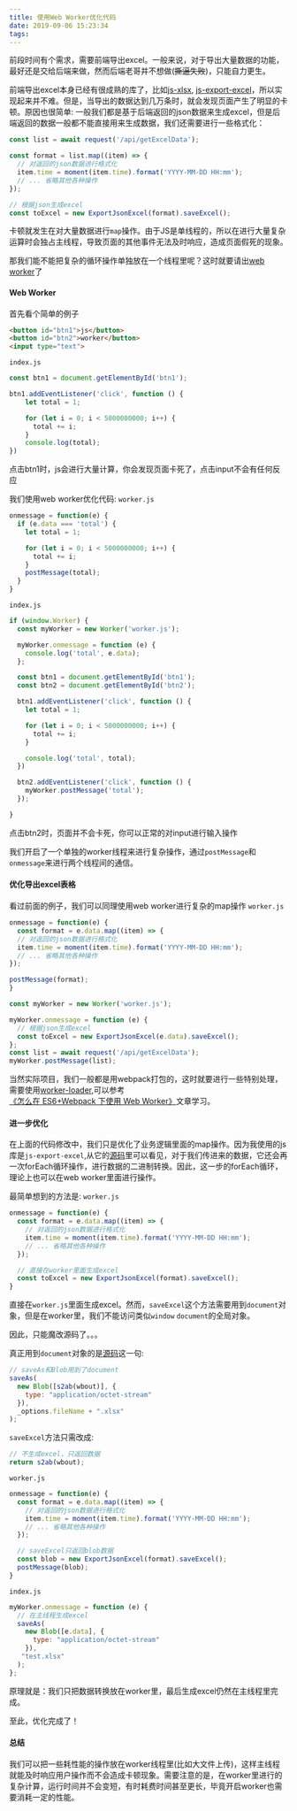 ```yaml
---
title: 使用Web Worker优化代码
date: 2019-09-06 15:23:34
tags:
---
```

前段时间有个需求，需要前端导出excel。一般来说，对于导出大量数据的功能，最好还是交给后端来做，然而后端老哥并不想做(~~撕逼失败~~)，只能自力更生。

前端导出excel本身已经有很成熟的库了，比如[js-xlsx](https://github.com/SheetJS/js-xlsx), [js-export-excel](https://github.com/cuikangjie/js-export-excel)，所以实现起来并不难。但是，当导出的数据达到几万条时，就会发现页面产生了明显的卡顿。原因也很简单: 一般我们都是基于后端返回的json数据来生成excel，但是后端返回的数据一般都不能直接用来生成数据，我们还需要进行一些格式化：
```javascript
const list = await request('/api/getExcelData');

const format = list.map((item) => {
  // 对返回的json数据进行格式化
  item.time = moment(item.time).format('YYYY-MM-DD HH:mm');
  // ... 省略其他各种操作
});

// 根据json生成excel
const toExcel = new ExportJsonExcel(format).saveExcel();
```
卡顿就发生在对大量数据进行`map`操作。由于JS是单线程的，所以在进行大量复杂运算时会独占主线程，导致页面的其他事件无法及时响应，造成页面假死的现象。

那我们能不能把复杂的循环操作单独放在一个线程里呢？这时就要请出[web worker](https://developer.mozilla.org/zh-CN/docs/Web/API/Web_Workers_API/Using_web_workers)了

<!-- more -->

#### Web Worker
首先看个简单的例子
```html
<button id="btn1">js</button>
<button id="btn2">worker</button>
<input type="text">
```
`index.js`
```javascript
const btn1 = document.getElementById('btn1');

btn1.addEventListener('click', function () {
    let total = 1;

    for (let i = 0; i < 5000000000; i++) {
      total += i;
    }
    console.log(total);
})
```
点击btn1时，js会进行大量计算，你会发现页面卡死了，点击input不会有任何反应

我们使用web worker优化代码:
`worker.js`
```javascript
onmessage = function(e) {
  if (e.data === 'total') {
    let total = 1;

    for (let i = 0; i < 5000000000; i++) {
      total += i;
    }
    postMessage(total);
  }
}
```
`index.js`
```javascript
if (window.Worker) {
  const myWorker = new Worker('worker.js');

  myWorker.onmessage = function (e) {
    console.log('total', e.data);
  };

  const btn1 = document.getElementById('btn1');
  const btn2 = document.getElementById('btn2');

  btn1.addEventListener('click', function () {
    let total = 1;

    for (let i = 0; i < 5000000000; i++) {
      total += i;
    }

    console.log('total', total);
  })

  btn2.addEventListener('click', function () {
    myWorker.postMessage('total');
  });

}
```
点击btn2时，页面并不会卡死，你可以正常的对input进行输入操作

我们开启了一个单独的worker线程来进行复杂操作，通过`postMessage`和`onmessage`来进行两个线程间的通信。

#### 优化导出excel表格
看过前面的例子，我们可以同理使用web worker进行复杂的map操作
`worker.js`
```javascript
onmessage = function(e) {
  const format = e.data.map((item) => {
  // 对返回的json数据进行格式化
  item.time = moment(item.time).format('YYYY-MM-DD HH:mm');
  // ... 省略其他各种操作
});

postMessage(format);
}
```

```javascript
const myWorker = new Worker('worker.js');

myWorker.onmessage = function (e) {
  // 根据json生成excel
  const toExcel = new ExportJsonExcel(e.data).saveExcel();
};
const list = await request('/api/getExcelData');
myWorker.postMessage(list);
```
当然实际项目，我们一般都是用webpack打包的，这时就要进行一些特别处理，需要使用[worker-loader](https://github.com/webpack-contrib/worker-loader),可以参考[《怎么在 ES6+Webpack 下使用 Web Worker》](https://juejin.im/post/5acf348151882579ef4f5a77)文章学习。

#### 进一步优化
在上面的代码修改中，我们只是优化了业务逻辑里面的map操作。因为我使用的js库是`js-export-excel`,从它的[源码](https://github.com/cuikangjie/js-export-excel/blob/master/src/js-export-excel.js#L123)里可以看见，对于我们传进来的数据，它还会再一次forEach循环操作，进行数据的二进制转换。因此，这一步的forEach循环，理论上也可以在web worker里面进行操作。

最简单想到的方法是:
`worker.js`
```javascript
onmessage = function(e) {
  const format = e.data.map((item) => {
    // 对返回的json数据进行格式化
    item.time = moment(item.time).format('YYYY-MM-DD HH:mm');
    // ... 省略其他各种操作
  });

  // 直接在worker里面生成excel
  const toExcel = new ExportJsonExcel(format).saveExcel();
}
```
直接在`worker.js`里面生成excel。然而，`saveExcel`这个方法需要用到`document`对象，但是在worker里，我们不能访问类似`window` `document`的全局对象。

因此，只能魔改源码了。。。

真正用到`document`对象的是[源码](https://github.com/cuikangjie/js-export-excel/blob/master/src/js-export-excel.js#L151)这一句:
```javascript
// saveAs和Blob用到了document
saveAs(
  new Blob([s2ab(wbout)], {
    type: "application/octet-stream"
  }),
  _options.fileName + ".xlsx"
);
```

`saveExcel`方法只需改成:
```javascript
// 不生成excel，只返回数据
return s2ab(wbout);
```

`worker.js`
```javascript
onmessage = function(e) {
  const format = e.data.map((item) => {
    // 对返回的json数据进行格式化
    item.time = moment(item.time).format('YYYY-MM-DD HH:mm');
    // ... 省略其他各种操作
  });

  // saveExcel只返回blob数据
  const blob = new ExportJsonExcel(format).saveExcel();
  postMessage(blob);
}
```
`index.js`
```javascript
myWorker.onmessage = function (e) {
  // 在主线程生成excel
  saveAs(
    new Blob([e.data], {
      type: "application/octet-stream"
    }),
   "test.xlsx"
  );
};
```
原理就是：我们只把数据转换放在worker里，最后生成excel仍然在主线程里完成。

至此，优化完成了！

#### 总结
我们可以把一些耗性能的操作放在worker线程里(比如大文件上传)，这样主线程就能及时响应用户操作而不会造成卡顿现象。需要注意的是，在worker里进行的复杂计算，运行时间并不会变短，有时耗费时间甚至更长，毕竟开启worker也需要消耗一定的性能。